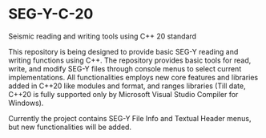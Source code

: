 # SEG-Y-C-20
Seismic reading and writing tools using C++ 20 standard

This repository is being designed to provide basic SEG-Y reading and writing functions using C++. The repository provides basic tools for read, write, and modify SEG-Y files through console menus to select current implementations. All functionalities employs new core features and libraries added in C++20 like modules and format, and ranges libraries (Till date, C++20 is fully supported only by Microsoft Visual Studio Compiler for Windows). 

Currently the project contains SEG-Y File Info and Textual Header menus, but new functionalities will be added.
